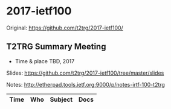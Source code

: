 # 2017-ietf100

Original: <https://github.com/t2trg/2017-ietf100/>

## T2TRG Summary Meeting


* Time & place TBD, 2017

Slides: https://github.com/t2trg/2017-ietf100/tree/master/slides

Notes: http://etherpad.tools.ietf.org:9000/p/notes-irtf-100-t2trg

|  Time | Who           | Subject                                                                 | Docs                                     |
|-------|---------------|-------------------------------------------------------------------------|------------------------------------------|
